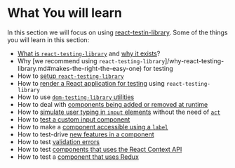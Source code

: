 # What You will learn

In this section we will focus on using [react-testin-library](https://testing-library.com/docs/react-testing-library/intro). Some of the things you will learn in this section:

- [What is `react-testing-library`](what.md) and [why it exists](why-react-testing-library.md)?
- Why [we recommend using `react-testing-library`]/why-react-testing-library.md#makes-the-right-the-easy-one) for testing
- How to [setup `react-testing-library`](setup.md)
- How to [render a React application for testing](rendering.md) using `react-testing-library`
- How to use [`dom-testing-library` utilities](dom-testing-library.md)
- How to deal with [components being added or removed at runtime](dom-testing-library.md#mutation-api)
- How to [simulate user typing in `input` elements](custom-input.md#test-value-change) without the need of [`act`](intro-to-react-testing/hooks-and-act.md#act)
- How to [test a custom input component](custom-input.md)
- How to make a [component accessible using a `label`](custom-input.md#test-accessibility-via-label)
- How to test-drive [new features in a component](custom-input.md)
- How to test [validation errors](custom-input.md#add-validation)
- How to test [components that uses the React Context API](context.md)
- How to test a [component that uses Redux](redux.md)
